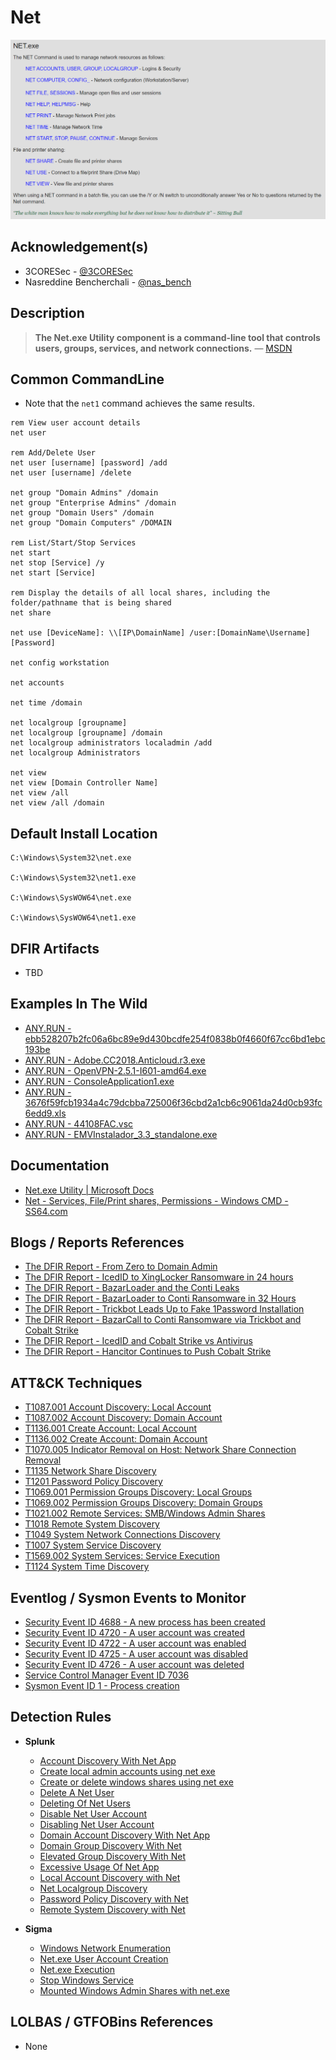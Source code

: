# Net

![windows-net-command](/Images/Screenshots/Windows-Net-Command.png)

## Acknowledgement(s)

- 3CORESec - [@3CORESec](https://twitter.com/3CORESec)
- Nasreddine Bencherchali - [@nas_bench](https://twitter.com/nas_bench)

## Description

> **The Net.exe Utility component is a command-line tool that controls users, groups, services, and network connections.** — [MSDN](https://docs.microsoft.com/en-us/previous-versions/windows/embedded/aa939914(v=winembedded.5)?redirectedfrom=MSDN)

## Common CommandLine

- Note that the ``net1`` command achieves the same results.

```batch
rem View user account details
net user

rem Add/Delete User
net user [username] [password] /add
net user [username] /delete

net group "Domain Admins" /domain
net group "Enterprise Admins" /domain
net group "Domain Users" /domain
net group "Domain Computers" /DOMAIN

rem List/Start/Stop Services
net start
net stop [Service] /y
net start [Service]

rem Display the details of all local shares, including the folder/pathname that is being shared
net share

net use [DeviceName]: \\[IP\DomainName] /user:[DomainName\Username] [Password]

net config workstation

net accounts

net time /domain

net localgroup [groupname]
net localgroup [groupname] /domain
net localgroup administrators localadmin /add 
net localgroup Administrators

net view
net view [Domain Controller Name]  
net view /all  
net view /all /domain  
```

## Default Install Location

```batch
C:\Windows\System32\net.exe

C:\Windows\System32\net1.exe

C:\Windows\SysWOW64\net.exe

C:\Windows\SysWOW64\net1.exe
```

## DFIR Artifacts

- TBD

## Examples In The Wild

- [ANY.RUN - ebb528207b2fc06a6bc89e9d430bcdfe254f0838b0f4660f67cc6bd1ebc193be](https://app.any.run/tasks/58efdddc-48e4-4d89-a90e-3f72d9c6ee5e/)
- [ANY.RUN - Adobe.CC2018.Anticloud.r3.exe](https://app.any.run/tasks/e9651056-1116-4264-b41d-f840e4491b8a/)
- [ANY.RUN - OpenVPN-2.5.1-I601-amd64.exe](https://app.any.run/tasks/c7952b1b-1793-4fe9-9f1a-98c301bdeff1/)
- [ANY.RUN - ConsoleApplication1.exe](https://app.any.run/tasks/a2ddc7e1-deae-47c5-8ebe-84487d5013b9/)
- [ANY.RUN - 3676f59fcb1934a4c79dcbba725006f36cbd2a1cb6c9061da24d0cb93fc6edd9.xls](https://app.any.run/tasks/29943e7b-aa5f-44bb-be53-dde7c12052df/)
- [ANY.RUN - 44108FAC.vsc](https://app.any.run/tasks/506eb1b9-db0d-4979-b507-a11d69928a89/)
- [ANY.RUN - EMVInstalador_3.3_standalone.exe](https://app.any.run/tasks/e517fc91-379d-4166-a4f1-6f9b1502877f/)

## Documentation

- [Net.exe Utility | Microsoft Docs](https://docs.microsoft.com/en-us/previous-versions/windows/embedded/aa939914(v=winembedded.5)?redirectedfrom=MSDN)
- [Net - Services, File/Print shares, Permissions - Windows CMD - SS64.com](https://ss64.com/nt/net.html)

## Blogs / Reports References

- [The DFIR Report  - From Zero to Domain Admin](https://thedfirreport.com/2021/11/01/from-zero-to-domain-admin/)
- [The DFIR Report  - IcedID to XingLocker Ransomware in 24 hours](https://thedfirreport.com/2021/10/18/icedid-to-xinglocker-ransomware-in-24-hours/)
- [The DFIR Report  - BazarLoader and the Conti Leaks](https://thedfirreport.com/2021/10/04/bazarloader-and-the-conti-leaks/)
- [The DFIR Report  - BazarLoader to Conti Ransomware in 32 Hours](https://thedfirreport.com/2021/09/13/bazarloader-to-conti-ransomware-in-32-hours/)
- [The DFIR Report  - Trickbot Leads Up to Fake 1Password Installation](https://thedfirreport.com/2021/08/16/trickbot-leads-up-to-fake-1password-installation/)
- [The DFIR Report  - BazarCall to Conti Ransomware via Trickbot and Cobalt Strike](https://thedfirreport.com/2021/08/01/bazarcall-to-conti-ransomware-via-trickbot-and-cobalt-strike/)
- [The DFIR Report  - IcedID and Cobalt Strike vs Antivirus](https://thedfirreport.com/2021/07/19/icedid-and-cobalt-strike-vs-antivirus/)
- [The DFIR Report  - Hancitor Continues to Push Cobalt Strike](https://thedfirreport.com/2021/06/28/hancitor-continues-to-push-cobalt-strike/)

## ATT&CK Techniques

- [T1087.001 Account Discovery: Local Account](https://attack.mitre.org/techniques/T1087/001/)
- [T1087.002 Account Discovery: Domain Account](https://attack.mitre.org/techniques/T1087/002/)
- [T1136.001 Create Account: Local Account](https://attack.mitre.org/techniques/T1136/001/)
- [T1136.002 Create Account: Domain Account](https://attack.mitre.org/techniques/T1136/002/)
- [T1070.005 Indicator Removal on Host: Network Share Connection Removal](https://attack.mitre.org/techniques/T1070/005/)
- [T1135 Network Share Discovery](https://attack.mitre.org/techniques/T1135/)
- [T1201 Password Policy Discovery](https://attack.mitre.org/techniques/T1201/)
- [T1069.001 Permission Groups Discovery: Local Groups](https://attack.mitre.org/techniques/T1069/001/)
- [T1069.002 Permission Groups Discovery: Domain Groups](https://attack.mitre.org/techniques/T1069/002/)
- [T1021.002 Remote Services: SMB/Windows Admin Shares](https://attack.mitre.org/techniques/T1021/002/)
- [T1018 Remote System Discovery](https://attack.mitre.org/techniques/T1018/)
- [T1049 System Network Connections Discovery](https://attack.mitre.org/techniques/T1049/)
- [T1007 System Service Discovery](https://attack.mitre.org/techniques/T1007/)
- [T1569.002 System Services: Service Execution](https://attack.mitre.org/techniques/T1569/002/)
- [T1124 System Time Discovery](https://attack.mitre.org/techniques/T1124/)

## Eventlog / Sysmon Events to Monitor

- [Security Event ID 4688 - A new process has been created](https://www.ultimatewindowssecurity.com/securitylog/encyclopedia/event.aspx?eventID=4688)
- [Security Event ID 4720 - A user account was created](https://www.ultimatewindowssecurity.com/securitylog/encyclopedia/event.aspx?eventID=4720)
- [Security Event ID 4722 - A user account was enabled](https://www.ultimatewindowssecurity.com/securitylog/encyclopedia/event.aspx?eventID=4722)
- [Security Event ID 4725 - A user account was disabled](https://www.ultimatewindowssecurity.com/securitylog/encyclopedia/event.aspx?eventID=4725)
- [Security Event ID 4726 - A user account was deleted](https://www.ultimatewindowssecurity.com/securitylog/encyclopedia/event.aspx?eventID=4726)
- [Service Control Manager Event ID 7036](https://docs.microsoft.com/en-us/previous-versions/windows/it-pro/windows-server-2008-R2-and-2008/cc756308(v=ws.10)?redirectedfrom=MSDN)
- [Sysmon Event ID 1 - Process creation](https://www.ultimatewindowssecurity.com/securitylog/encyclopedia/event.aspx?eventid=90001)

## Detection Rules

- **Splunk**
  - [Account Discovery With Net App](https://research.splunk.com/endpoint/account_discovery_with_net_app/)
  - [Create local admin accounts using net exe](https://research.splunk.com/endpoint/create_local_admin_accounts_using_net_exe/)
  - [Create or delete windows shares using net exe](https://research.splunk.com/endpoint/create_or_delete_windows_shares_using_net_exe/)
  - [Delete A Net User](https://research.splunk.com/endpoint/delete_a_net_user/)
  - [Deleting Of Net Users](https://research.splunk.com/endpoint/deleting_of_net_users/)
  - [Disable Net User Account](https://research.splunk.com/endpoint/disable_net_user_account/)
  - [Disabling Net User Account](https://research.splunk.com/endpoint/disabling_net_user_account/)
  - [Domain Account Discovery With Net App](https://research.splunk.com/endpoint/domain_account_discovery_with_net_app/)
  - [Domain Group Discovery With Net](https://research.splunk.com/endpoint/domain_group_discovery_with_net/)
  - [Elevated Group Discovery With Net](https://research.splunk.com/endpoint/elevated_group_discovery_with_net/)
  - [Excessive Usage Of Net App](https://research.splunk.com/endpoint/excessive_usage_of_net_app/)
  - [Local Account Discovery with Net](https://research.splunk.com/endpoint/local_account_discovery_with_net/)
  - [Net Localgroup Discovery](https://research.splunk.com/endpoint/net_localgroup_discovery/)
  - [Password Policy Discovery with Net](https://research.splunk.com/endpoint/password_policy_discovery_with_net/)
  - [Remote System Discovery with Net](https://research.splunk.com/endpoint/remote_system_discovery_with_net/)

- **Sigma**
  - [Windows Network Enumeration](https://github.com/SigmaHQ/sigma/blob/master/rules/windows/process_creation/win_net_enum.yml)
  - [Net.exe User Account Creation](https://github.com/SigmaHQ/sigma/blob/master/rules/windows/process_creation/win_net_user_add.yml)
  - [Net.exe Execution](https://github.com/SigmaHQ/sigma/blob/master/rules/windows/process_creation/win_susp_net_execution.yml)
  - [Stop Windows Service](https://github.com/SigmaHQ/sigma/blob/master/rules/windows/process_creation/win_service_stop.yml)
  - [Mounted Windows Admin Shares with net.exe](https://github.com/SigmaHQ/sigma/blob/master/rules/windows/builtin/win_net_use_admin_share.yml)

## LOLBAS / GTFOBins References

- None
